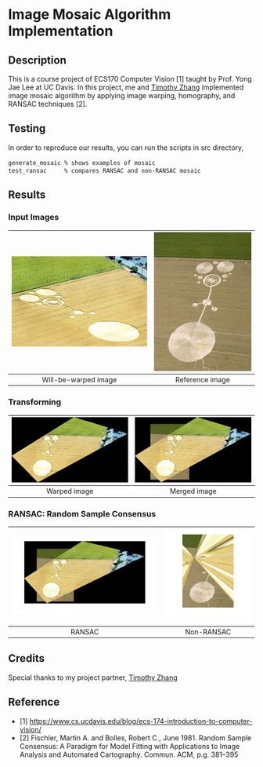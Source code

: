 # Image Mosaic Algorithm Implementation

## Description

This is a course project of ECS170 Computer Vision [1] taught by Prof. Yong Jae Lee at UC Davis. In this project, me and [Timothy Zhang](https://github.com/3tz) implemented image mosaic algorithm by applying image warping, homography, and RANSAC techniques [2].

## Testing

In order to reproduce our results, you can run the scripts in src directory,
```
generate_mosaic % shows examples of mosaic
test_ransac     % compares RANSAC and non-RANSAC mosaic
```

## Results

### Input Images

|![crop1](img/input/crop1.jpg)|![crop2](img/input/crop2.jpg)|
|:---:|:---:|
|Will-be-warped image|Reference image|

### Transforming

|![crop_warp](img/output/crop_warp.jpg)|![crop2](img/output/crop_merge.jpg)|
|:---:|:---:|
|Warped image|Merged image|

### RANSAC: Random Sample Consensus

|![crop_with](img/output/crop_with_ransac.png)|![crop2](img/output/crop_without_ransac.png)|
|:---:|:---:|
|RANSAC|Non-RANSAC|

## Credits

Special thanks to my project partner, [Timothy Zhang](https://github.com/3tz)

## Reference

- [1] https://www.cs.ucdavis.edu/blog/ecs-174-introduction-to-computer-vision/
- [2] Fischler, Martin A. and Bolles, Robert C., June 1981. Random Sample Consensus: A Paradigm for Model Fitting with Applications to Image Analysis and Automated Cartography. Commun. ACM, p.g. 381–395
